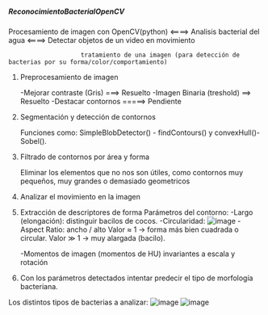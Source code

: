 ##### ReconocimientoBacterialOpenCV ##### 
Procesamiento de imagen con OpenCV(python) <====> Analisis bacterial del agua <====> Detectar objetos de un video en movimiento 

						tratamiento de una imagen (para detección de bacterias por su forma/color/comportamiento)

1) Preprocesamiento de imagen

 	-Mejorar contraste (Gris) ===> Resuelto
	-Imagen Binaria (treshold) ==> Resuelto
	-Destacar contornos  =====>  Pendiente

2) Segmentación y detección de contornos

   	Funciones como: SimpleBlobDetector() - findContours() y convexHull()- Sobel().

3) Filtrado de contornos por área y forma
   
   	Eliminar los elementos que no nos son útiles, como contornos muy pequeños, muy  grandes o demasiado geometricos
  
4) Analizar el movimiento en la imagen
5) Extracción de descriptores de forma
	Parámetros del contorno:
		-Largo (elongación): distinguir bacilos de cocos.
		-Circularidad: ![image](https://github.com/user-attachments/assets/f74b70f0-9397-4d1e-92f4-80815049c283)
		-Aspect Ratio: ancho / alto 
      		Valor ≈ 1 → forma más bien cuadrada o circular.
      		Valor ≫ 1 → muy alargada (bacilo).
    
    -Momentos de imagen (momentos de HU)
      invariantes a escala y rotación

6) Con los parámetros detectados intentar predecir el tipo de morfología bacteriana.


Los distintos tipos de bacterias a analizar:
![image](https://github.com/user-attachments/assets/a1fda4e6-919b-40c8-bb9e-990d8b97549f)
![image](https://github.com/user-attachments/assets/4399bb73-1eec-4ddf-8f69-ad2cab3c23ff)
